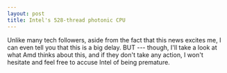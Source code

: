 ```yaml
---
layout: post
title: Intel's 528-thread photonic CPU
---
```


Unlike many tech followers, aside from the fact that this news excites me, I can even tell you that this is a big delay. BUT --- though, I'll take a look at what Amd thinks about this, and if they don't take any action, I won't hesitate and feel free to accuse Intel of being premature.